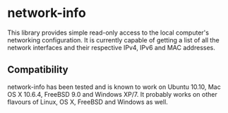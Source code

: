 network-info
=============

This library provides simple read-only access to the local computer's
networking configuration. It is currently capable of getting a list of
all the network interfaces and their respective IPv4, IPv6 and MAC
addresses.

Compatibility
--------------

network-info has been tested and is known to work on Ubuntu 10.10, Mac
OS X 10.6.4, FreeBSD 9.0 and Windows XP/7. It probably works on other
flavours of Linux, OS X, FreeBSD and Windows as well.
